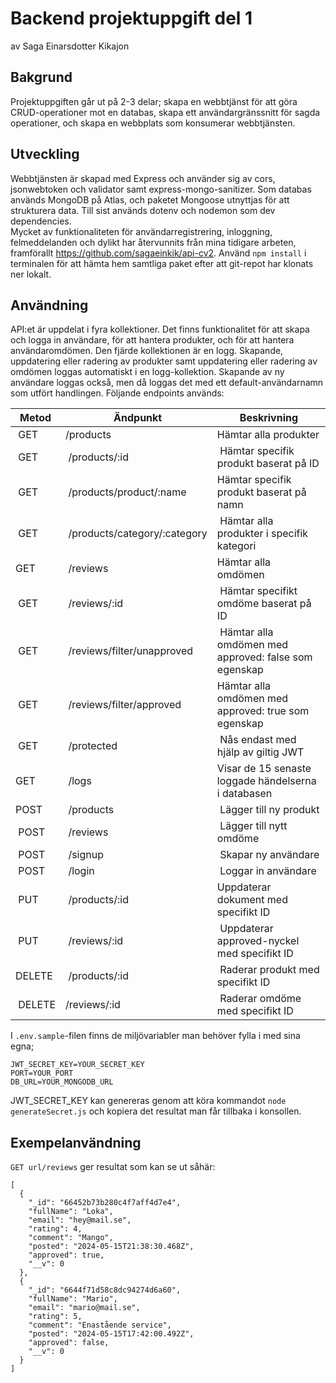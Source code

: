 # Backend projektuppgift del 1

av Saga Einarsdotter Kikajon

## Bakgrund

Projektuppgiften går ut på 2-3 delar; skapa en webbtjänst för att göra CRUD-operationer mot en databas, skapa ett användargränssnitt för sagda operationer, och skapa en webbplats som konsumerar webbtjänsten.

## Utveckling

Webbtjänsten är skapad med Express och använder sig av cors, jsonwebtoken och validator samt express-mongo-sanitizer. Som databas används MongoDB på Atlas, och paketet Mongoose utnyttjas för att strukturera data.
Till sist används dotenv och nodemon som dev dependencies.  
Mycket av funktionaliteten för användarregistrering, inloggning, felmeddelanden och dylikt har återvunnits från mina tidigare arbeten, framförallt https://github.com/sagaeinkik/api-cv2.
Använd `npm install` i terminalen för att hämta hem samtliga paket efter att git-repot har klonats ner lokalt.

## Användning

API:et är uppdelat i fyra kollektioner. Det finns funktionalitet för att skapa och logga in användare, för att hantera produkter, och för att hantera användaromdömen. Den fjärde kollektionen är en logg.
Skapande, uppdatering eller radering av produkter samt uppdatering eller radering av omdömen loggas automatiskt i en logg-kollektion. Skapande av ny användare loggas också, men då loggas det med ett default-användarnamn som utfört handlingen.
Följande endpoints används:

| Metod   |  Ändpunkt                     | Beskrivning                                           |
| ------- | ----------------------------- | ----------------------------------------------------- |
|  GET    | /products                     | Hämtar alla produkter                                 |
|  GET    |  /products/:id                |  Hämtar specifik produkt baserat på ID                |
|  GET    |  /products/product/:name      | Hämtar specifik produkt baserat på namn               |
|  GET    |  /products/category/:category |  Hämtar alla produkter i specifik kategori            |
| GET     |  /reviews                     | Hämtar alla omdömen                                   |
|  GET    |  /reviews/:id                 |  Hämtar specifikt omdöme baserat på ID                |
|  GET    |  /reviews/filter/unapproved   |  Hämtar alla omdömen med approved: false som egenskap |
|  GET    |  /reviews/filter/approved     | Hämtar alla omdömen med approved: true som egenskap   |
|  GET    |  /protected                   |  Nås endast med hjälp av giltig JWT                   |
| GET     |  /logs                        | Visar de 15 senaste loggade händelserna i databasen   |
| POST    |  /products                    |  Lägger till ny produkt                               |
|  POST   |  /reviews                     |  Lägger till nytt omdöme                              |
|  POST   |  /signup                      |  Skapar ny användare                                  |
|  POST   |  /login                       |  Loggar in användare                                  |
|  PUT    |  /products/:id                | Uppdaterar dokument med specifikt ID                  |
|  PUT    |  /reviews/:id                 |  Uppdaterar approved-nyckel med specifikt ID          |
| DELETE  |  /products/:id                |  Raderar produkt med specifikt ID                     |
|  DELETE | /reviews/:id                  |  Raderar omdöme med specifikt ID                      |

I `.env.sample`-filen finns de miljövariabler man behöver fylla i med sina egna;

```
JWT_SECRET_KEY=YOUR_SECRET_KEY
PORT=YOUR_PORT
DB_URL=YOUR_MONGODB_URL
```

JWT_SECRET_KEY kan genereras genom att köra kommandot `node generateSecret.js` och kopiera det resultat man får tillbaka i konsollen.

## Exempelanvändning

`GET url/reviews` ger resultat som kan se ut såhär:

```
[
  {
    "_id": "66452b73b280c4f7aff4d7e4",
    "fullName": "Loka",
    "email": "hey@mail.se",
    "rating": 4,
    "comment": "Mango",
    "posted": "2024-05-15T21:38:30.468Z",
    "approved": true,
    "__v": 0
  },
  {
    "_id": "6644f71d58c8dc94274d6a60",
    "fullName": "Mario",
    "email": "mario@mail.se",
    "rating": 5,
    "comment": "Enastående service",
    "posted": "2024-05-15T17:42:00.492Z",
    "approved": false,
    "__v": 0
  }
]
```
